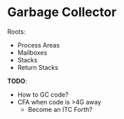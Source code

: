 Garbage Collector
=================

Roots:

-	Process Areas
-	Mailboxes
-	Stacks
-	Return Stacks

**TODO**:

-	How to GC code?
-	CFA when code is >4G away
	-	Become an ITC Forth?
